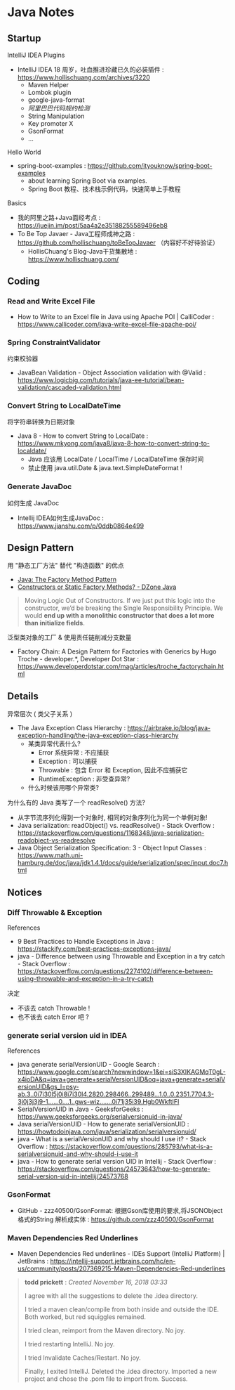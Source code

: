 # Java Notes

## Startup

IntelliJ IDEA Plugins

- IntelliJ IDEA 18 周岁，吐血推进珍藏已久的必装插件 : https://www.hollischuang.com/archives/3220
    - Maven Helper
    - Lombok plugin
    - google-java-format
    - _阿里巴巴代码规约检测_
    - String Manipulation
    - Key promoter X
    - GsonFormat
    - …

Hello World

- spring-boot-examples : https://github.com/ityouknow/spring-boot-examples
    - about learning Spring Boot via examples.
    - Spring Boot 教程、技术栈示例代码，快速简单上手教程

Basics

- 我的阿里之路+Java面经考点 : https://juejin.im/post/5aa4a2e35188255589496eb8
- To Be Top Javaer - Java工程师成神之路 : https://github.com/hollischuang/toBeTopJavaer （内容好不好待验证）
    - HollisChuang's Blog-Java干货集散地 : https://www.hollischuang.com/

## Coding

### Read and Write Excel File

- How to Write to an Excel file in Java using Apache POI | CalliCoder : https://www.callicoder.com/java-write-excel-file-apache-poi/

### Spring ConstraintValidator

约束校验器

- JavaBean Validation - Object Association validation with @Valid
  : https://www.logicbig.com/tutorials/java-ee-tutorial/bean-validation/cascaded-validation.html

### Convert String to LocalDateTime

将字符串转换为日期对象

- Java 8 - How to convert String to LocalDate : https://www.mkyong.com/java8/java-8-how-to-convert-string-to-localdate/
    - Java 应该用 LocalDate / LocalTime / LocalDateTime 保存时间
    - 禁止使用 java.util.Date & java.text.SimpleDateFormat !

### Generate JavaDoc

如何生成 JavaDoc

- Intellij IDEA如何生成JavaDoc : https://www.jianshu.com/p/0ddb0864e499

## Design Pattern

用 "静态工厂方法" 替代 "构造函数" 的优点

- [Java: The Factory Method Pattern](http://t.cn/E9O7ZRI )
- [Constructors or Static Factory Methods? - DZone Java]( http://t.cn/E9Oq9qC )

> Moving Logic Out of Constructors. If we just put this logic into the constructor, we’d be breaking the Single Responsibility Principle. We would **end up with a monolithic constructor that does a lot more than initialize fields**.

泛型类对象的工厂 & 使用责任链削减分支数量

- Factory Chain: A Design Pattern for Factories with Generics by Hugo Troche - developer.*, Developer Dot Star : https://www.developerdotstar.com/mag/articles/troche_factorychain.html

## Details

异常层次 ( 类父子关系 )

- The Java Exception Class Hierarchy : https://airbrake.io/blog/java-exception-handling/the-java-exception-class-hierarchy
    - 某类异常代表什么?
        - Error 系统异常 : 不应捕获
        - Exception : 可以捕获
        - Throwable : 包含 Error 和 Exception, 因此不应捕获它
        - RuntimeException : 非受查异常?
    - 什么时候该用哪个异常类?

为什么有的 Java 类写了一个 readResolve() 方法?

- 从字节流序列化得到一个对象时, 相同的对象序列化为同一个单例对象!
- Java serialization: readObject() vs. readResolve() - Stack Overflow : https://stackoverflow.com/questions/1168348/java-serialization-readobject-vs-readresolve
- Java Object Serialization Specification: 3 - Object Input Classes : https://www.math.uni-hamburg.de/doc/java/jdk1.4.1/docs/guide/serialization/spec/input.doc7.html

## Notices

### Diff Throwable & Exception

References

- 9 Best Practices to Handle Exceptions in Java : https://stackify.com/best-practices-exceptions-java/
- java - Difference between using Throwable and Exception in a try catch - Stack Overflow : https://stackoverflow.com/questions/2274102/difference-between-using-throwable-and-exception-in-a-try-catch

决定

- 不该去 catch Throwable !
- 也不该去 catch Error 吧 ?

### generate serial version uid in IDEA

References

- java generate serialVersionUID - Google Search : https://www.google.com/search?newwindow=1&ei=siS3XIKAGMqT0gL-x4ioDA&q=java+generate+serialVersionUID&oq=java+generate+serialVersionUID&gs_l=psy-ab.3..0i7i30l5j0i8i7i30l4.2820.298466..299489...1.0..0.2351.7704.3-3j0j3j3j9-1......0....1..gws-wiz.......0i71j35i39.Hgb0WkftIFI
- SerialVersionUID in Java - GeeksforGeeks : https://www.geeksforgeeks.org/serialversionuid-in-java/
- Java serialVersionUID - How to generate serialVersionUID : https://howtodoinjava.com/java/serialization/serialversionuid/
- java - What is a serialVersionUID and why should I use it? - Stack Overflow : https://stackoverflow.com/questions/285793/what-is-a-serialversionuid-and-why-should-i-use-it
- java - How to generate serial version UID in Intellij - Stack Overflow : https://stackoverflow.com/questions/24573643/how-to-generate-serial-version-uid-in-intellij/24573768

### GsonFormat

- GitHub - zzz40500/GsonFormat: 根据Gson库使用的要求,将JSONObject格式的String  解析成实体 : https://github.com/zzz40500/GsonFormat

### Maven Dependencies Red Underlines

- Maven Dependencies Red underlines - IDEs Support (IntelliJ Platform) | JetBrains : https://intellij-support.jetbrains.com/hc/en-us/community/posts/207369215-Maven-Dependencies-Red-underlines

> **todd prickett** : _Created November 16, 2018 03:33_
>
> I agree with all the suggestions to delete the .idea directory.
>
> I tried a maven clean/compile from both inside and outside the IDE.  Both worked, but red squiggles remained.
>
> I tried clean, reimport from the Maven directory.  No joy.
>
> I tried restarting IntelliJ.  No joy.
>
> I tried Invalidate Caches/Restart.  No joy.
>
> Finally, I exited IntelliJ.  Deleted the .idea directory.  Imported a new project and chose the .pom file to import from.  Success.
